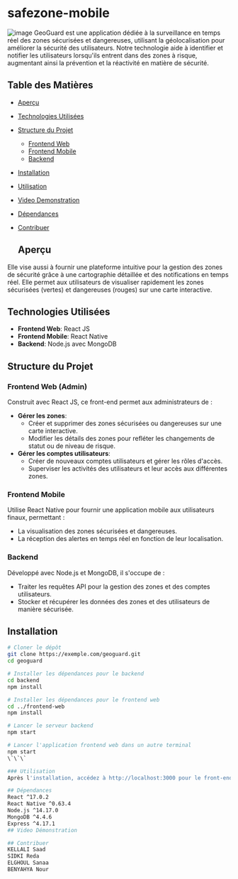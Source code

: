 # safezone-mobile
![image](https://github.com/ke-saad/safezone-mobile/assets/132830438/023a375c-bb8a-42c7-b80f-9ebc05b874ca)
GeoGuard est une application dédiée à la surveillance en temps réel des zones sécurisées et dangereuses, utilisant la géolocalisation pour améliorer la sécurité des utilisateurs. Notre technologie aide à identifier et notifier les utilisateurs lorsqu'ils entrent dans des zones à risque, augmentant ainsi la prévention et la réactivité en matière de sécurité.
## Table des Matières
- [Aperçu](#aperçu)
- [Technologies Utilisées](#technologies-utilisées)
- [Structure du Projet](#structure-du-projet)
  - [Frontend Web](#frontend-web)
  - [Frontend Mobile](#frontend-mobile)
  - [Backend](#backend)
- [Installation](#installation)
- [Utilisation](#utilisation)
- [Video Demonstration](#Video-Demonstration)
- [Dépendances](#dépendances)
- [Contribuer](#contribuer)

  ## Aperçu
Elle vise aussi à fournir une plateforme intuitive pour la gestion des zones de sécurité grâce à une cartographie détaillée et des notifications en temps réel. Elle permet aux utilisateurs de visualiser rapidement les zones sécurisées (vertes) et dangereuses (rouges) sur une carte interactive.

## Technologies Utilisées
- **Frontend Web**: React JS
- **Frontend Mobile**: React Native
- **Backend**: Node.js avec MongoDB

## Structure du Projet

### Frontend Web (Admin)
Construit avec React JS, ce front-end permet aux administrateurs de :
- **Gérer les zones**:
  - Créer et supprimer des zones sécurisées ou dangereuses sur une carte interactive.
  - Modifier les détails des zones pour refléter les changements de statut ou de niveau de risque.
- **Gérer les comptes utilisateurs**:
  - Créer de nouveaux comptes utilisateurs et gérer les rôles d'accès.
  - Superviser les activités des utilisateurs et leur accès aux différentes zones.

### Frontend Mobile
Utilise React Native pour fournir une application mobile aux utilisateurs finaux, permettant :
- La visualisation des zones sécurisées et dangereuses.
- La réception des alertes en temps réel en fonction de leur localisation.

### Backend
Développé avec Node.js et MongoDB, il s'occupe de :
- Traiter les requêtes API pour la gestion des zones et des comptes utilisateurs.
- Stocker et récupérer les données des zones et des utilisateurs de manière sécurisée.

## Installation
```bash
# Cloner le dépôt
git clone https://exemple.com/geoguard.git
cd geoguard

# Installer les dépendances pour le backend
cd backend
npm install

# Installer les dépendances pour le frontend web
cd ../frontend-web
npm install

# Lancer le serveur backend
npm start

# Lancer l'application frontend web dans un autre terminal
npm start
\`\`\`

### Utilisation
Après l'installation, accédez à http://localhost:3000 pour le front-end web admin ou utilisez l'application mobile pour une interaction en temps réel avec les zones.

## Dépendances
React ^17.0.2
React Native ^0.63.4
Node.js ^14.17.0
MongoDB ^4.4.6
Express ^4.17.1
## Video Démonstration

## Contribuer
KELLALI Saad
SIDKI Reda
ELGHOUL Sanaa
BENYAHYA Nour
